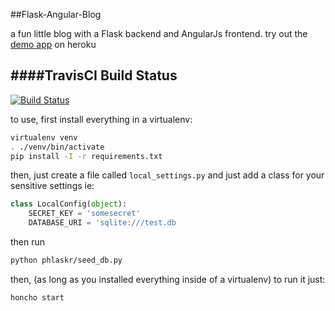 ##Flask-Angular-Blog

a fun little blog with a Flask backend and AngularJs frontend.
try out the [demo app](https://phlaskr.herokuapp.com) on heroku

####TravisCI Build Status
---
[![Build Status](https://travis-ci.org/jstacoder/flask-angular-blog.svg?branch=master)](https://travis-ci.org/jstacoder/flask-angular-blog)

to use, first install everything in a virtualenv:
```bash
virtualenv venv
. ./venv/bin/activate
pip install -I -r requirements.txt
```
then, just create a file called `local_settings.py` and just add a class for your sensitive settings ie:

```python
class LocalConfig(object):
    SECRET_KEY = 'somesecret'
    DATABASE_URI = 'sqlite:///test.db
```

then run 
```bash
python phlaskr/seed_db.py
```

then, (as long as you installed everything inside of a virtualenv) 
to run it just:

```bash
honcho start
```

